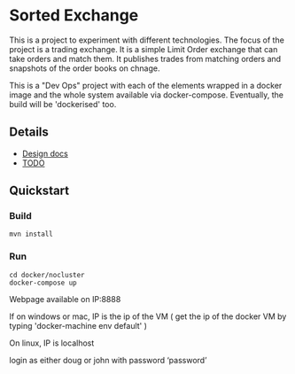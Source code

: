 # Sorted Exchange

This is a project to experiment with different technologies. The focus of the project is a trading exchange. It is a simple Limit Order exchange that can take orders and match them. It publishes trades from matching orders and snapshots of the order books on chnage.

This is a "Dev Ops" project with each of the elements wrapped in a docker image and the whole system available via docker-compose. Eventually, the build will be 'dockerised' too.

## Details

* [Design docs](docs/design.md) 
* [TODO](docs/TODO.md)


## Quickstart

### Build

    mvn install

### Run 

    cd docker/nocluster
    docker-compose up

Webpage available on IP:8888


If on windows or mac, IP is the ip of the VM ( get the ip of the docker VM by typing 'docker-machine env default' )

On linux, IP is localhost


login as either doug or john with password ‘password’